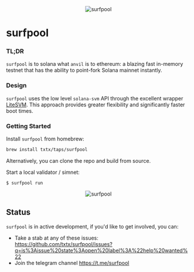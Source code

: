 <div align="center">
  <picture>
    <source srcset="https://raw.githubusercontent.com/txtx/surfpool/main/docs/assets/surfpool-hero.png">
    <img alt="surfpool" style="max-width: 60%;">
  </picture>
</div>

# surfpool

### TL;DR

`surfpool` is to solana what `anvil` is to ethereum: a blazing fast in-memory testnet that has the ability to point-fork Solana mainnet instantly.

### Design

`surfpool` uses the low level `solana-svm` API through the excellent wrapper [LiteSVM](https://github.com/LiteSVM/litesvm).
This approach provides greater flexibility and significantly faster boot times.

### Getting Started

Install `surfpool` from homebrew:

```bash
brew install txtx/taps/surfpool
```

Alternatively, you can clone the repo and build from source.

Start a local validator / simnet:

```console
$ surfpool run
```

<div align="center">
  <picture>
    <source srcset="https://raw.githubusercontent.com/txtx/surfpool/main/docs/assets/screenshot.png">
    <img alt="surfpool" style="max-width: 60%;">
  </picture>
</div>

## Status

`surfpool` is in active development, if you'd like to get involved, you can:

- Take a stab at any of these issues: https://github.com/txtx/surfpool/issues?q=is%3Aissue%20state%3Aopen%20label%3A%22help%20wanted%22
- Join the telegram channel https://t.me/surfpool

